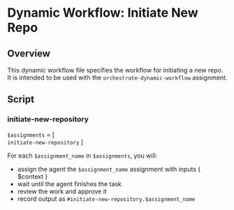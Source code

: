 # Dynamic Workflow: Initiate New Repo

## Overview

This dynamic workflow file specifies the workflow for initiating a new repo. It is intended to be used with the `orchestrate-dynamic-workflow` assignment.

## Script

### initiate-new-repository

`$assignments` = [  
                    `initiate-new-repository`
                 ]

For each `$assignment_name` in `$assignments`, you will:
   - assign the agent the `$assignment_name` assignment with inputs { $context }
   - wait until the agent finishes the task
   - review the work and approve it
   - record output as `#initiate-new-repository.$assignment_name`